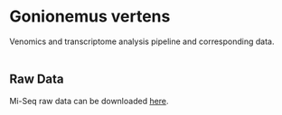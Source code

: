 # Gonionemus vertens
Venomics and transcriptome analysis pipeline and corresponding data. <br><br>

## Raw Data
Mi-Seq raw data can be downloaded [here](https://drive.google.com/drive/folders/167YjEY6aDBUV8yjj3kig6dJXio9BR-vX).

